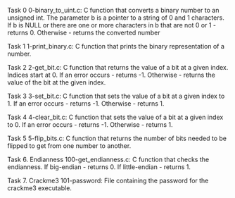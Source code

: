 Task 0
0-binary_to_uint.c: C function that converts a binary number to an unsigned int.
The parameter b is a pointer to a string of 0 and 1 characters.
If b is NULL or there are one or more characters in b that are not 0 or 1 - returns 0.
Otherwise - returns the converted number

Task 1
1-print_binary.c: C function that prints the binary representation of a number.

Task 2
2-get_bit.c: C function that returns the value of a bit at a given index.
Indices start at 0.
If an error occurs - returns -1.
Otherwise - returns the value of the bit at the given index.

Task 3
3-set_bit.c: C function that sets the value of a bit at a given index to 1.
If an error occurs - returns -1.
Otherwise - returns 1.

Task 4
4-clear_bit.c: C function that sets the value of a bit at a given index to 0.
If an error occurs - returns -1.
Otherwise - returns 1.

Task 5
5-flip_bits.c: C function that returns the number of bits needed to be flipped to get from one number to another.

Task 6. Endianness
100-get_endianness.c: C function that checks the endianness.
If big-endian - returns 0.
If little-endian - returns 1.

Task 7. Crackme3
101-password: File containing the password for the crackme3 executable.
